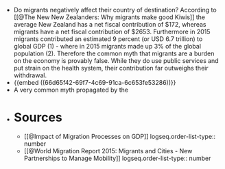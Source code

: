 - Do migrants negatively affect their country of destination? According to [[@The New New Zealanders: Why migrants make good Kiwis]] the average New Zealand has a net fiscal contribution of $172, whereas migrants have a net fiscal contribution of $2653. Furthermore in 2015 migrants contributed an estimated 9 percent (or USD 6.7 trillion) to global GDP (1) - where in 2015 migrants made up 3% of the global population (2). Therefore the common myth that migrants are a burden on the economy is provably false. While they do use public services and put strain on the health system, their contribution far outweighs their withdrawal.
- {{embed ((66d65f42-69f7-4c69-91ca-6c653fe53286))}}
- A very common myth propagated by the
- # Sources
	- [[@Impact of Migration Processes on GDP]]
	  logseq.order-list-type:: number
	- [[@World Migration Report 2015: Migrants and Cities - New Partnerships to Manage Mobility]]
	  logseq.order-list-type:: number
